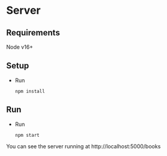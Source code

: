 # Server

## Requirements
Node v16+

## Setup
- Run
  ```
  npm install
  ```

## Run
- Run 
  ```
  npm start
  ```

You can see the server running at
http://localhost:5000/books
